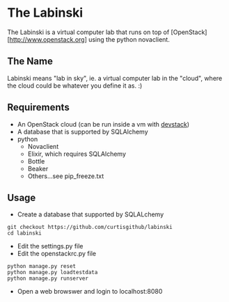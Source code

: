 The Labinski
============

The Labinski is a virtual computer lab that runs on top of [OpenStack][http://www.openstack.org] using the python novaclient.

The Name
--------

Labinski means "lab in sky", ie. a virtual computer lab in the "cloud", where the cloud could be whatever you define it as. :)

Requirements
------------

* An OpenStack cloud (can be run inside a vm with [devstack](http://www.devstack.org))
* A database that is supported by SQLAlchemy
* python
    * Novaclient
    * Elixir, which requires SQLAlchemy
    * Bottle
    * Beaker
    * Others...see pip_freeze.txt

Usage
-----

* Create a database that supported by SQLALchemy

```
git checkout https://github.com/curtisgithub/labinski
cd labinski
```

* Edit the settings.py file
* Edit the openstackrc.py file

```
python manage.py reset
python manage.py loadtestdata
python manage.py runserver
````

* Open a web browswer and login to localhost:8080